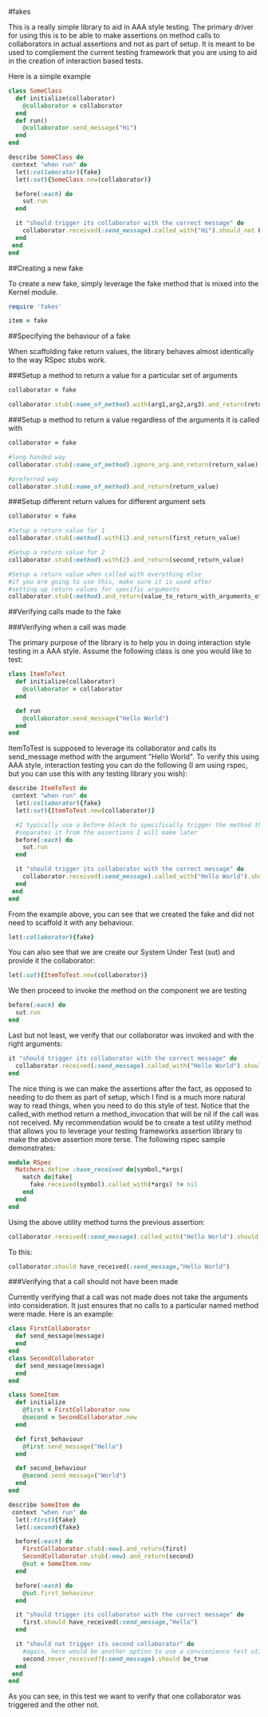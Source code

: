 #fakes

This is a really simple library to aid in AAA style testing. The primary driver for using this is to be able to make assertions on method calls to collaborators in actual assertions and not as part of setup. It is meant to be used to complement the current testing framework that you are using to aid in the creation of interaction based tests.

Here is a simple example

```ruby
class SomeClass
  def initialize(collaborator)
    @collaborator = collaborator
  end
  def run()
    @collaborator.send_message("Hi")
  end
end

describe SomeClass do
 context "when run" do
  let(:collaborator){fake}
  let(:sut){SomeClass.new(collaborator)}

  before(:each) do
    sut.run
  end

  it "should trigger its collaborator with the correct message" do
    collaborator.received(:send_message).called_with("Hi").should_not be_nil
  end
 end
end
```

##Creating a new fake

To create a new fake, simply leverage the fake method that is mixed into the Kernel module.

```ruby
require 'fakes'

item = fake
```

##Specifying the behaviour of a fake

When scaffolding fake return values, the library behaves almost identically to the way RSpec stubs work. 

###Setup a method to return a value for a particular set of arguments
```ruby
collaborator = fake

collaborator.stub(:name_of_method).with(arg1,arg2,arg3).and_return(return_value)
```

###Setup a method to return a value regardless of the arguments it is called with
```ruby
collaborator = fake

#long handed way
collaborator.stub(:name_of_method).ignore_arg.and_return(return_value)

#preferred way
collaborator.stub(:name_of_method).and_return(return_value)
```

###Setup different return values for different argument sets
```ruby
collaborator = fake

#Setup a return value for 1
collaborator.stub(:method).with(1).and_return(first_return_value)

#Setup a return value for 2
collaborator.stub(:method).with(2).and_return(second_return_value)

#Setup a return value when called with everything else 
#if you are going to use this, make sure it is used after 
#setting up return values for specific arguments
collaborator.stub(:method).and_return(value_to_return_with_arguments_other_than_1_and_2)
```

##Verifying calls made to the fake


###Verifying when a call was made

The primary purpose of the library is to help you in doing interaction style testing in a AAA style. Assume the following class is one you would like to test:

```ruby
class ItemToTest
  def initialize(collaborator)
    @collaborator = collaborator
  end

  def run
    @collaborator.send_message("Hello World")
  end
end
```

ItemToTest is supposed to leverage its collaborator and calls its send_message method with the argument "Hello World". To verify this using AAA style, interaction testing you can do the following (I am using rspec, but you can use this with any testing library you wish):

```ruby
describe ItemToTest do
 context "when run" do
  let(:collaborator){fake}
  let(:sut){ItemToTest.new(collaborator)}

  #I typically use a before block to specifically trigger the method that I am testing, so it cleanly
  #separates it from the assertions I will make later
  before(:each) do
    sut.run
  end

  it "should trigger its collaborator with the correct message" do
    collaborator.received(:send_message).called_with("Hello World").should_not be_nil
  end
 end
end
```
From the example above, you can see that we created the fake and did not need to scaffold it with any behaviour. 

```ruby
let(:collaborator){fake}
```

You can also see that we are create our System Under Test (sut) and provide it the collaborator:

```ruby
let(:sut){ItemToTest.new(collaborator)}
```

We then proceed to invoke the method on the component we are testing

```ruby
before(:each) do
  sut.run
end
```

Last but not least, we verify that our collaborator was invoked and with the right arguments:

```ruby
it "should trigger its collaborator with the correct message" do
  collaborator.received(:send_message).called_with("Hello World").should_not be_nil
end
```

The nice thing is we can make the assertions after the fact, as opposed to needing to do them as part of setup, which I find is a much more natural way to read things, when you need to do this style of test. Notice that the called_with method return a method_invocation that will be nil if the call was not received. My recommendation would be to create a test utility method that allows you to leverage your testing frameworks assertion library to make the above assertion more terse. The
following rspec sample demonstrates:

```ruby
module RSpec
  Matchers.define :have_received do|symbol,*args|
    match do|fake|
      fake.received(symbol).called_with(*args) != nil
    end
  end
end
```

Using the above utility method turns the previous assertion:

```ruby
collaborator.received(:send_message).called_with("Hello World").should_not be_nil
```

To this:

```ruby
collaborator.should have_received(:send_message,"Hello World")
```

###Verifying that a call should not have been made

Currently verifying that a call was not made does not take the arguments into consideration. It just ensures that no calls to a particular named method were made. Here is an example:

```ruby
class FirstCollaborator
  def send_message(message)
  end
end
class SecondCollaborator
  def send_message(message)
  end
end

class SomeItem
  def initialize
    @first = FirstCollaborator.new
    @second = SecondCollaborator.new
  end

  def first_behaviour
    @first.send_message("Hello")
  end

  def second_behaviour
    @second.send_message("World")
  end
end

describe SomeItem do
 context "when run" do
  let(:first){fake}
  let(:second){fake}

  before(:each) do
    FirstCollaborator.stub(:new).and_return(first)
    SecondCollaborator.stub(:new).and_return(second)
    @sut = SomeItem.new
  end

  before(:each) do
    @sut.first_behaviour
  end

  it "should trigger its collaborator with the correct message" do
    first.should have_received(:send_message,"Hello")
  end

  it "should not trigger its second collaborator" do
    #again, here would be another option to use a convienience test utility method
    second.never_received?(:send_message).should be_true
  end
 end
end
```

As you can see, in this test we want to verify that one collaborator was triggered and the other not.
